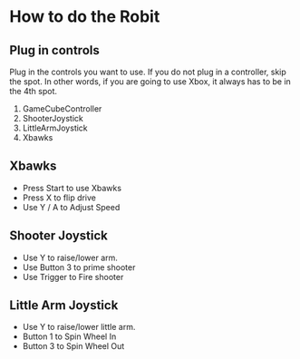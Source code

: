 How to do the Robit
=============

Plug in controls
-----------
Plug in the controls you want to use. If you do not plug in a controller, skip the spot.  In other words, if you are going to use Xbox, it always has to be in the 4th spot.

1. GameCubeController
2. ShooterJoystick 
3. LittleArmJoystick
4. Xbawks

Xbawks
-----------
* Press Start to use Xbawks
* Press X to flip drive
* Use Y / A to Adjust Speed

Shooter Joystick
-----------
* Use Y to raise/lower arm.
* Use Button 3 to prime shooter
* Use Trigger to Fire shooter

Little Arm Joystick
-----------
* Use Y to raise/lower little arm.
* Button 1 to Spin Wheel In
* Button 3 to Spin Wheel Out 
